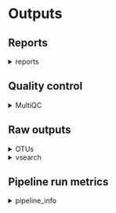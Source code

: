 # Outputs

## Reports

<details markdown=1>
<summary>reports</summary>

- `name_of_pipeline_run`.taxonomy_by_sample.tsv: A table with accumulated results - one row per sample using the following format:

```TSV
sample  reads   hits
SampleA 12678   Sus scrofa:75.5,Bos taurus:24.5
```

where hits are a sorted list of identified taxa and their respective percentages of the total read count. If a sample has multiple separate OTU hits for the same taxon, this taxon will be summed up across all matching OTUs to remove noise from the result.

- `name_of_pipeline_run`.taxonomy_by_sample.json: A JSON formatted data structure for downstream computational processing. The following structure is used:

```JSON
[
    {
      "sample": "SampleA",
      "hits": [
        { "taxon": "Bos taurus", "reads": 1234 },
        { "taxon": "Sus scrofa", "reads": 6543 }
      ],
      "reads_total": 7777
    },
    {
      "sample": "SampleB",
      "hits": [
        { "taxon": "Ovis aries", "reads": 246 },
        { "taxon": "Rangifer tarandus", "reads": 753 }
      ],
      "reads_total": 999
    }
]
```

The data in this file is largely unfiltered and it might be useful to compute percentages and remove any taxa that fall below a threshold and/or collapse hits from the same taxon into one result, based on your specific use case.

</details>

## Quality control

<details markdown=1>
<summary>MultiQC</summary>

- MultiQC/`name_of_pipeline_run`_multiqc_report.html: A graphical and interactive report of various QC steps and results

</details>

## Raw outputs

<details markdown=1>
<summary>OTUs</summary>

- `name_of_pipeline_run`.usearch_global.tsv - the Number of reads mapping against each respective OTU, per sample
- `name_of_pipeline_run`.precluster.fasta - the final set of OTUs in FASTA format

</details>

<details markdown=1>
<summary>vsearch</summary>

This folder contains the various intermediate processing outputs and is mostly there for debugging purposes.

</details>

## Pipeline run metrics

<details markdown=1>
<summary>pipeline_info</summary>

This folder contains the pipeline run metrics

- pipeline_dag.svg - the workflow graph (only available if GraphViz is installed)
- pipeline_report.html - the (graphical) summary of all completed tasks and their resource usage
- pipeline_report.txt - a short summary of this analysis run in text format
- pipeline_timeline.html - chronological report of compute tasks and their duration
- pipeline_trace.txt - Detailed trace log of all processes and their various metrics

</details>
